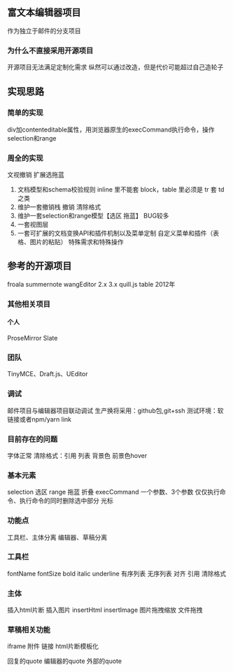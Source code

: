 ## 富文本编辑器项目 ##
作为独立于邮件的分支项目
### 为什么不直接采用开源项目 ###
开源项目无法满足定制化需求
纵然可以通过改造，但是代价可能超过自己造轮子


## 实现思路 ##
### 简单的实现 ###
div加contenteditable属性，用浏览器原生的execCommand执行命令，操作selection和range
### 周全的实现 ###
文视撤销 扩展选拖蓝
1. 文档模型和schema校验规则
    inline 里不能套 block，table 里必须是 tr 套 td 之类
2. 维护一套撤销栈
   撤销 清除格式
3. 维护一套selection和range模型【选区 拖蓝】
   BUG较多
4. 一套视图层
5. 一套可扩展的文档变换API和插件机制以及菜单定制
   自定义菜单和插件（表格、图片的粘贴）
   特殊需求和特殊操作


## 参考的开源项目 ##
froala
summernote
wangEditor 2.x 3.x
quill.js table 2012年
### 其他相关项目 ###
#### 个人 ####
ProseMirror
Slate
### 团队 ###
TinyMCE、Draft.js、UEditor



### 调试 ###
邮件项目与编辑器项目联动调试
生产换将采用：github包,git+ssh
测试环境：软链接或者npm/yarn link



### 目前存在的问题 ###
字体正常
清除格式：引用 列表
背景色 前景色hover



### 基本元素 ###
selection 选区
range 拖蓝 折叠
execCommand 一个参数、3个参数
            仅仅执行命令、执行命令的同时删除选中部分
光标 &#8203;


### 功能点 ###
工具栏、主体分离
编辑器、草稿分离

### 工具栏 ###
fontName
fontSize
bold
italic
underline
有序列表
无序列表
对齐
引用
清除格式

### 主体 ###
插入html片断
插入图片 insertHtml
        insertImage
图片拖拽缩放
文件拖拽

### 草稿相关功能 ###
iframe
附件
链接
html片断模板化


回复的quote 编辑器的quote 外部的quote

